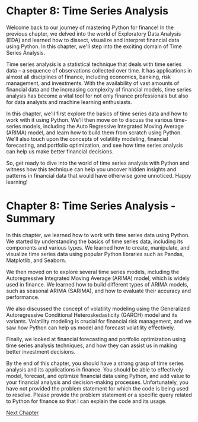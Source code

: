 # Chapter 8: Time Series Analysis

Welcome back to our journey of mastering Python for finance! In the previous chapter, we delved into the world of Exploratory Data Analysis (EDA) and learned how to dissect, visualize and interpret financial data using Python. In this chapter, we'll step into the exciting domain of Time Series Analysis.

Time series analysis is a statistical technique that deals with time series data – a sequence of observations collected over time. It has applications in almost all disciplines of finance, including economics, banking, risk management, and investments. With the availability of vast amounts of financial data and the increasing complexity of financial models, time series analysis has become a vital tool for not only finance professionals but also for data analysts and machine learning enthusiasts.

In this chapter, we'll first explore the basics of time series data and how to work with it using Python. We'll then move on to discuss the various time-series models, including the Auto Regressive Integrated Moving Average (ARIMA) model, and learn how to build them from scratch using Python. We'll also touch upon the concepts of volatility modeling, financial forecasting, and portfolio optimization, and see how time series analysis can help us make better financial decisions.

So, get ready to dive into the world of time series analysis with Python and witness how this technique can help you uncover hidden insights and patterns in financial data that would have otherwise gone unnoticed. Happy learning!
# Chapter 8: Time Series Analysis - Summary

In this chapter, we learned how to work with time series data using Python. We started by understanding the basics of time series data, including its components and various types. We learned how to create, manipulate, and visualize time series data using popular Python libraries such as Pandas, Matplotlib, and Seaborn. 

We then moved on to explore several time series models, including the Autoregressive Integrated Moving Average (ARIMA) model, which is widely used in finance. We learned how to build different types of ARIMA models, such as seasonal ARIMA (SARIMA), and how to evaluate their accuracy and performance.

We also discussed the concept of volatility modeling using the Generalized Autoregressive Conditional Heteroskedasticity (GARCH) model and its variants. Volatility modeling is crucial for financial risk management, and we saw how Python can help us model and forecast volatility effectively.

Finally, we looked at financial forecasting and portfolio optimization using time series analysis techniques, and how they can assist us in making better investment decisions.

By the end of this chapter, you should have a strong grasp of time series analysis and its applications in finance. You should be able to effectively model, forecast, and optimize financial data using Python, and add value to your financial analysis and decision-making processes.
Unfortunately, you have not provided the problem statement for which the code is being used to resolve. Please provide the problem statement or a specific query related to Python for finance so that I can explain the code and its usage.


[Next Chapter](09_Chapter09.md)